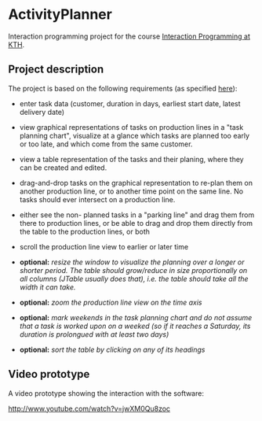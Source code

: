 ActivityPlanner
===============

Interaction programming project for the course [Interaction Programming at KTH](https://www.kth.se/social/course/DH2641/).

## Project description

The project is based on the following requirements (as specified [here](http://www.csc.kth.se/utbildning/kth/kurser/DH2641/iprog11/project.html)):

* enter task data (customer, duration in days, earliest start date, latest delivery date)
* view graphical representations of tasks on production lines in a "task planning chart", visualize at a glance which tasks are planned too early or too late, and which come from the same customer.
* view a table representation of the tasks and their planing, where they can be created and edited.
* drag-and-drop tasks on the graphical representation to re-plan them on another production line, or to another time point on the same line. No tasks should ever intersect on a production line.
* either see the non- planned tasks in a "parking line" and drag them from there to production lines, or be able to drag and drop them directly from the table to the production lines, or both
* scroll the production line view to earlier or later time

* **optional:** *resize the window to visualize the planning over a longer or shorter period. The table should grow/reduce in size proportionally on all columns (JTable usually does that), i.e. the table should take all the width it can take.*
* **optional:** *zoom the production line view on the time axis*
* **optional:** *mark weekends in the task planning chart and do not assume that a task is worked upon on a weeked (so if it reaches a Saturday, its duration is prolongued with at least two days)*
* **optional:** *sort the table by clicking on any of its headings*

## Video prototype

A video prototype showing the interaction with the software:

http://www.youtube.com/watch?v=jwXM0Qu8zoc
